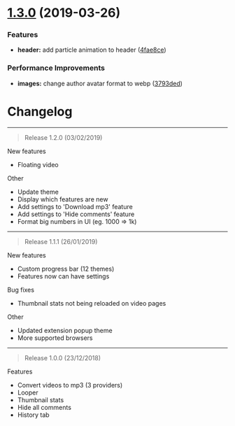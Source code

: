 # [1.3.0](https://github.com/SlimDogs/make-youtube-great-again/compare/v1.2.0...v1.3.0) (2019-03-26)


### Features

* **header:** add particle animation to header ([4fae8ce](https://github.com/SlimDogs/make-youtube-great-again/commit/4fae8ce))


### Performance Improvements

* **images:** change author avatar format to webp ([3793ded](https://github.com/SlimDogs/make-youtube-great-again/commit/3793ded))

# Changelog

----

> Release 1.2.0 (03/02/2019)

New features
- Floating video

Other
- Update theme
- Display which features are new
- Add settings to 'Download mp3' feature
- Add settings to 'Hide comments' feature
- Format big numbers in UI (eg. 1000 => 1k)

----

> Release 1.1.1 (26/01/2019)

New features
- Custom progress bar (12 themes)
- Features now can have settings

Bug fixes
- Thumbnail stats not being reloaded on video pages

Other
- Updated extension popup theme
- More supported browsers


----

> Release 1.0.0 (23/12/2018)

Features
- Convert videos to mp3 (3 providers)
- Looper
- Thumbnail stats
- Hide all comments
- History tab

